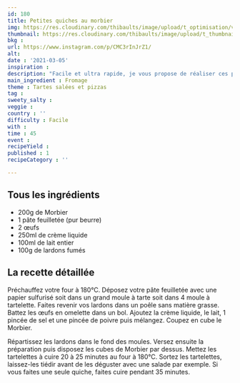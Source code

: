 ```yaml
---
id: 180
title: Petites quiches au morbier
img: https://res.cloudinary.com/thibaults/image/upload/t_optimisation/v1615052966/Recipes/20210306_quiches_morbier.jpg
thumbnail: https://res.cloudinary.com/thibaults/image/upload/t_thumbnail_josie/v1615052966/Recipes/20210306_quiches_morbier.jpg
bkg : 
url: https://www.instagram.com/p/CMC3rInJrZ1/
alt: 
date : '2021-03-05'
inspiration : 
description: "Facile et ultra rapide, je vous propose de réaliser ces petites quiches au morbier"
main_ingredient : Fromage
theme : Tartes salées et pizzas
tag : 
sweety_salty : 
veggie :
country : ''
difficulty : Facile
with : 
time : 45
event : 
recipeYield : 
published : 1
recipeCategory : ''

---
```


## Tous les ingrédients
 - 200g de Morbier
 - 1 pâte feuilletée (pur beurre)
 - 2 œufs
 - 250ml de crème liquide
 - 100ml de lait entier
 - 100g de lardons fumés

## La recette détaillée
Préchauffez votre four à 180°C. Déposez votre pâte feuilletée avec une papier sulfurisé soit dans un grand moule à tarte soit dans 4 moule à tartelette. Faites revenir vos lardons dans un poêle sans matière grasse. Battez les œufs en omelette dans un bol. Ajoutez la crème liquide, le lait, 1 pincée de sel et une pincée de poivre puis mélangez. Coupez en cube le Morbier.

Répartissez les lardons dans le fond des moules. Versez ensuite la préparation puis disposez les cubes de Morbier par dessus. Mettez les tartelettes à cuire 20 à 25 minutes au four à 180°C. Sortez les tartelettes, laissez-les tiédir avant de les déguster avec une salade par exemple. Si vous faites une seule quiche, faites cuire pendant 35 minutes.